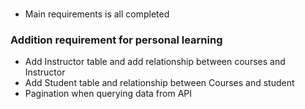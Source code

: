 

###
- Main requirements is all completed

### Addition requirement for personal learning
- Add Instructor table and add relationship between courses and Instructor
- Add Student table and relationship between Courses and student
- Pagination when querying data from API

